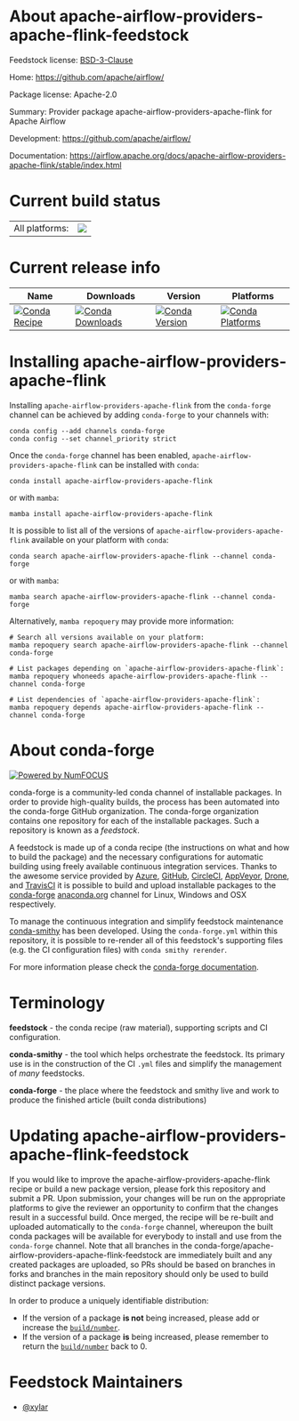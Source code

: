 About apache-airflow-providers-apache-flink-feedstock
=====================================================

Feedstock license: [BSD-3-Clause](https://github.com/conda-forge/apache-airflow-providers-apache-flink-feedstock/blob/main/LICENSE.txt)

Home: https://github.com/apache/airflow/

Package license: Apache-2.0

Summary: Provider package apache-airflow-providers-apache-flink for Apache Airflow

Development: https://github.com/apache/airflow/

Documentation: https://airflow.apache.org/docs/apache-airflow-providers-apache-flink/stable/index.html

Current build status
====================


<table><tr><td>All platforms:</td>
    <td>
      <a href="https://dev.azure.com/conda-forge/feedstock-builds/_build/latest?definitionId=20143&branchName=main">
        <img src="https://dev.azure.com/conda-forge/feedstock-builds/_apis/build/status/apache-airflow-providers-apache-flink-feedstock?branchName=main">
      </a>
    </td>
  </tr>
</table>

Current release info
====================

| Name | Downloads | Version | Platforms |
| --- | --- | --- | --- |
| [![Conda Recipe](https://img.shields.io/badge/recipe-apache--airflow--providers--apache--flink-green.svg)](https://anaconda.org/conda-forge/apache-airflow-providers-apache-flink) | [![Conda Downloads](https://img.shields.io/conda/dn/conda-forge/apache-airflow-providers-apache-flink.svg)](https://anaconda.org/conda-forge/apache-airflow-providers-apache-flink) | [![Conda Version](https://img.shields.io/conda/vn/conda-forge/apache-airflow-providers-apache-flink.svg)](https://anaconda.org/conda-forge/apache-airflow-providers-apache-flink) | [![Conda Platforms](https://img.shields.io/conda/pn/conda-forge/apache-airflow-providers-apache-flink.svg)](https://anaconda.org/conda-forge/apache-airflow-providers-apache-flink) |

Installing apache-airflow-providers-apache-flink
================================================

Installing `apache-airflow-providers-apache-flink` from the `conda-forge` channel can be achieved by adding `conda-forge` to your channels with:

```
conda config --add channels conda-forge
conda config --set channel_priority strict
```

Once the `conda-forge` channel has been enabled, `apache-airflow-providers-apache-flink` can be installed with `conda`:

```
conda install apache-airflow-providers-apache-flink
```

or with `mamba`:

```
mamba install apache-airflow-providers-apache-flink
```

It is possible to list all of the versions of `apache-airflow-providers-apache-flink` available on your platform with `conda`:

```
conda search apache-airflow-providers-apache-flink --channel conda-forge
```

or with `mamba`:

```
mamba search apache-airflow-providers-apache-flink --channel conda-forge
```

Alternatively, `mamba repoquery` may provide more information:

```
# Search all versions available on your platform:
mamba repoquery search apache-airflow-providers-apache-flink --channel conda-forge

# List packages depending on `apache-airflow-providers-apache-flink`:
mamba repoquery whoneeds apache-airflow-providers-apache-flink --channel conda-forge

# List dependencies of `apache-airflow-providers-apache-flink`:
mamba repoquery depends apache-airflow-providers-apache-flink --channel conda-forge
```


About conda-forge
=================

[![Powered by
NumFOCUS](https://img.shields.io/badge/powered%20by-NumFOCUS-orange.svg?style=flat&colorA=E1523D&colorB=007D8A)](https://numfocus.org)

conda-forge is a community-led conda channel of installable packages.
In order to provide high-quality builds, the process has been automated into the
conda-forge GitHub organization. The conda-forge organization contains one repository
for each of the installable packages. Such a repository is known as a *feedstock*.

A feedstock is made up of a conda recipe (the instructions on what and how to build
the package) and the necessary configurations for automatic building using freely
available continuous integration services. Thanks to the awesome service provided by
[Azure](https://azure.microsoft.com/en-us/services/devops/), [GitHub](https://github.com/),
[CircleCI](https://circleci.com/), [AppVeyor](https://www.appveyor.com/),
[Drone](https://cloud.drone.io/welcome), and [TravisCI](https://travis-ci.com/)
it is possible to build and upload installable packages to the
[conda-forge](https://anaconda.org/conda-forge) [anaconda.org](https://anaconda.org/)
channel for Linux, Windows and OSX respectively.

To manage the continuous integration and simplify feedstock maintenance
[conda-smithy](https://github.com/conda-forge/conda-smithy) has been developed.
Using the ``conda-forge.yml`` within this repository, it is possible to re-render all of
this feedstock's supporting files (e.g. the CI configuration files) with ``conda smithy rerender``.

For more information please check the [conda-forge documentation](https://conda-forge.org/docs/).

Terminology
===========

**feedstock** - the conda recipe (raw material), supporting scripts and CI configuration.

**conda-smithy** - the tool which helps orchestrate the feedstock.
                   Its primary use is in the construction of the CI ``.yml`` files
                   and simplify the management of *many* feedstocks.

**conda-forge** - the place where the feedstock and smithy live and work to
                  produce the finished article (built conda distributions)


Updating apache-airflow-providers-apache-flink-feedstock
========================================================

If you would like to improve the apache-airflow-providers-apache-flink recipe or build a new
package version, please fork this repository and submit a PR. Upon submission,
your changes will be run on the appropriate platforms to give the reviewer an
opportunity to confirm that the changes result in a successful build. Once
merged, the recipe will be re-built and uploaded automatically to the
`conda-forge` channel, whereupon the built conda packages will be available for
everybody to install and use from the `conda-forge` channel.
Note that all branches in the conda-forge/apache-airflow-providers-apache-flink-feedstock are
immediately built and any created packages are uploaded, so PRs should be based
on branches in forks and branches in the main repository should only be used to
build distinct package versions.

In order to produce a uniquely identifiable distribution:
 * If the version of a package **is not** being increased, please add or increase
   the [``build/number``](https://docs.conda.io/projects/conda-build/en/latest/resources/define-metadata.html#build-number-and-string).
 * If the version of a package **is** being increased, please remember to return
   the [``build/number``](https://docs.conda.io/projects/conda-build/en/latest/resources/define-metadata.html#build-number-and-string)
   back to 0.

Feedstock Maintainers
=====================

* [@xylar](https://github.com/xylar/)

